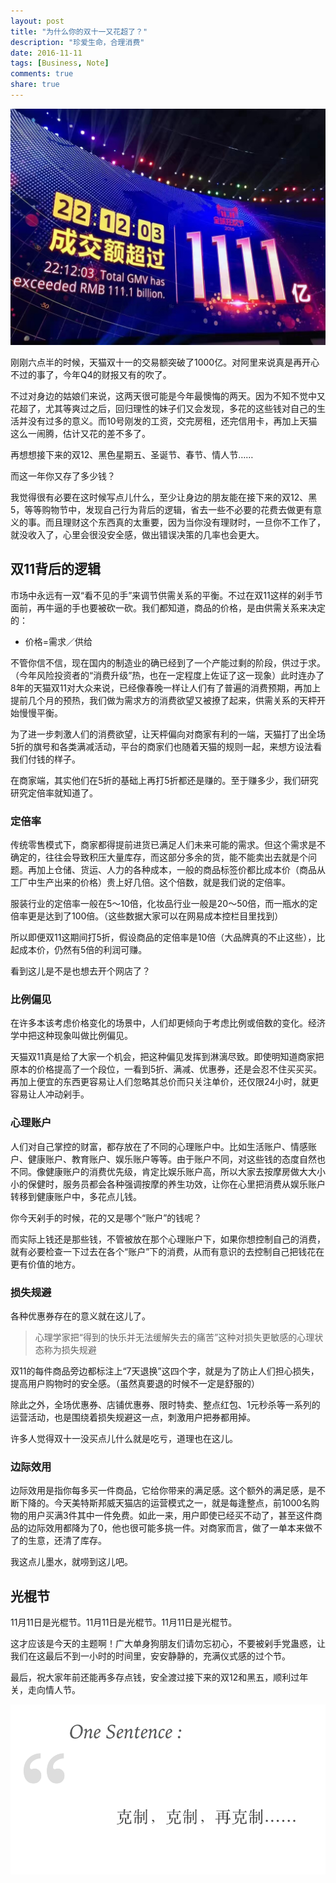 ```yaml
---
layout: post
title: "为什么你的双十一又花超了？"
description: "珍爱生命，合理消费"
date: 2016-11-11
tags: [Business, Note]
comments: true
share: true
---
```

![image](/images/Cover/11-11.jpeg)

刚刚六点半的时候，天猫双十一的交易额突破了1000亿。对阿里来说真是再开心不过的事了，今年Q4的财报又有的吹了。

不过对身边的姑娘们来说，这两天很可能是今年最懊悔的两天。因为不知不觉中又花超了，尤其等爽过之后，回归理性的妹子们又会发现，多花的这些钱对自己的生活并没有过多的意义。而10号刚发的工资，交完房租，还完信用卡，再加上天猫这么一闹腾，估计又花的差不多了。

再想想接下来的双12、黑色星期五、圣诞节、春节、情人节……

而这一年你又存了多少钱？

我觉得很有必要在这时候写点儿什么，至少让身边的朋友能在接下来的双12、黑5，等等购物节中，发现自己行为背后的逻辑，省去一些不必要的花费去做更有意义的事。而且理财这个东西真的太重要，因为当你没有理财时，一旦你不工作了，就没收入了，心里会很没安全感，做出错误决策的几率也会更大。


## 双11背后的逻辑

市场中永远有一双“看不见的手”来调节供需关系的平衡。不过在双11这样的剁手节面前，再牛逼的手也要被砍一砍。我们都知道，商品的价格，是由供需关系来决定的：

* 价格=需求／供给

不管你信不信，现在国内的制造业的确已经到了一个产能过剩的阶段，供过于求。（今年风险投资者的“消费升级”热，也在一定程度上佐证了这一现象）此时连办了8年的天猫双11对大众来说，已经像春晚一样让人们有了普遍的消费预期，再加上提前几个月的预热，我们做为需求方的消费欲望又被撩了起来，供需关系的天枰开始慢慢平衡。

为了进一步刺激人们的消费欲望，让天枰偏向对商家有利的一端，天猫打了出全场5折的旗号和各类满减活动，平台的商家们也随着天猫的规则一起，来想方设法看我们付钱的样子。

在商家端，其实他们在5折的基础上再打5折都还是赚的。至于赚多少，我们研究研究定倍率就知道了。


### 定倍率

传统零售模式下，商家都得提前进货已满足人们未来可能的需求。但这个需求是不确定的，往往会导致积压大量库存，而这部分多余的货，能不能卖出去就是个问题。再加上仓储、货运、人力的各种成本，一般的商品标签价都比成本价（商品从工厂中生产出来的价格）贵上好几倍。这个倍数，就是我们说的定倍率。

服装行业的定倍率一般在5～10倍，化妆品行业一般是20～50倍，而一瓶水的定倍率更是达到了100倍。（这些数据大家可以在网易成本控栏目里找到）

所以即便双11这期间打5折，假设商品的定倍率是10倍（大品牌真的不止这些），比起成本价，仍然有5倍的利润可赚。

看到这儿是不是也想去开个网店了？

### 比例偏见

在许多本该考虑价格变化的场景中，人们却更倾向于考虑比例或倍数的变化。经济学中把这种现象叫做比例偏见。

天猫双11真是给了大家一个机会，把这种偏见发挥到淋漓尽致。即使明知道商家把原本的价格提高了一个段位，一看到5折、满减、优惠券，还是会忍不住买买买。再加上便宜的东西更容易让人们忽略其总价而只关注单价，还仅限24小时，就更容易让人冲动剁手。


### 心理账户

人们对自己掌控的财富，都存放在了不同的心理账户中。比如生活账户、情感账户、健康账户、教育账户、娱乐账户等等。由于账户不同，对这些钱的态度自然也不同。像健康账户的消费优先级，肯定比娱乐账户高，所以大家去按摩房做大大小小的保健时，服务员都会各种强调按摩的养生功效，让你在心里把消费从娱乐账户转移到健康账户中，多花点儿钱。

你今天剁手的时候，花的又是哪个“账户”的钱呢？

而实际上钱还是那些钱，不管被放在那个心理账户下，如果你想控制自己的消费，就有必要检查一下过去在各个“账户”下的消费，从而有意识的去控制自己把钱花在更有价值的地方。


### 损失规避

各种优惠券存在的意义就在这儿了。

> 心理学家把“得到的快乐并无法缓解失去的痛苦”这种对损失更敏感的心理状态称为损失规避

双11的每件商品旁边都标注上“7天退换”这四个字，就是为了防止人们担心损失，提高用户购物时的安全感。（虽然真要退的时候不一定是舒服的）

除此之外，全场优惠券、店铺优惠券、限时特卖、整点红包、1元秒杀等一系列的运营活动，也是围绕着损失规避这一点，刺激用户把券都用掉。

许多人觉得双十一没买点儿什么就是吃亏，道理也在这儿。


### 边际效用

边际效用是指你每多买一件商品，它给你带来的满足感。这个额外的满足感，是不断下降的。今天美特斯邦威天猫店的运营模式之一，就是每逢整点，前1000名购物的用户买满3件其中一件免费。如此一来，用户即使已经买不动了，甚至这件商品的边际效用都降为了0，他也很可能多挑一件。对商家而言，做了一单本来做不了的生意，还清了库存。

我这点儿墨水，就唠到这儿吧。


## 光棍节

11月11日是光棍节。11月11日是光棍节。11月11日是光棍节。

这才应该是今天的主题啊！广大单身狗朋友们请勿忘初心，不要被剁手党蛊惑，让我们在这最后不到一小时的时间里，安安静静的，充满仪式感的过个节。


最后，祝大家年前还能再多存点钱，安全渡过接下来的双12和黑五，顺利过年关，走向情人节。

![image](/images/OneSentence/11-11.png)
